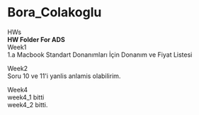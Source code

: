 # Bora_Colakoglu
HWs  
__HW Folder For ADS__  
Week1  
  1.a Macbook Standart Donanımları İçin Donanım ve Fiyat Listesi

Week2  
  Soru 10 ve 11'i yanlis anlamis olabilirim.  
    
Week4  
  week4_1 bitti    
  week4_2 bitti. 

